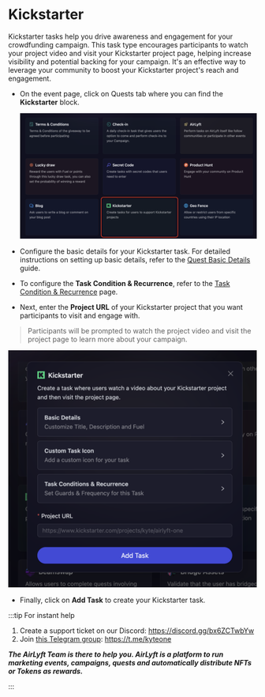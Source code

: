 # Kickstarter

Kickstarter tasks help you drive awareness and engagement for your crowdfunding campaign. This task type encourages participants to watch your project video and visit your Kickstarter project page, helping increase visibility and potential backing for your campaign. It's an effective way to leverage your community to boost your Kickstarter project's reach and engagement.

- On the event page, click on Quests tab where you can find the **Kickstarter** block.

  ![Kickstarter Task Main](../../images/KickstarterTaskMain.png)

- Configure the basic details for your Kickstarter task. For detailed instructions on setting up basic details, refer to the [Quest Basic Details](../quest-basic-details.md) guide.

- To configure the **Task Condition & Recurrence**, refer to the [Task Condition & Recurrence](../task-condition-and-recurrence.md) page.

- Next, enter the **Project URL** of your Kickstarter project that you want participants to visit and engage with.

> Participants will be prompted to watch the project video and visit the project page to learn more about your campaign.

![Kickstarter Task Details](../../images/KickstarterTaskDetails.png)

- Finally, click on **Add Task** to create your Kickstarter task.

:::tip For instant help

1. Create a support ticket on our Discord: https://discord.gg/bx6ZCTwbYw
2. Join [this Telegram group](https://t.me/kyteone): https://t.me/kyteone

**_The AirLyft Team is there to help you. AirLyft is a platform to run marketing events, campaigns, quests and automatically distribute NFTs or Tokens as rewards._**

:::
